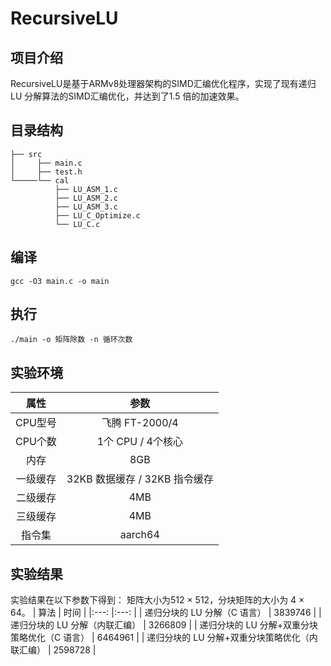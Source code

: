 # RecursiveLU
## 项目介绍
RecursiveLU是基于ARMv8处理器架构的SIMD汇编优化程序，实现了现有递归LU 分解算法的SIMD汇编优化，并达到了1.5 倍的加速效果。
## 目录结构
```
├── src
│     ├── main.c
│     ├── test.h
└─────└── cal
          ├── LU_ASM_1.c
          ├── LU_ASM_2.c
          ├── LU_ASM_3.c
          ├── LU_C_Optimize.c
          └── LU_C.c
```
## 编译
``` Shell
gcc -O3 main.c -o main
```
## 执行
``` Shell
./main -o 矩阵除数 -n 循环次数
```
## 实验环境
| 属性 	| 参数 	|
|:---:	|:---:	|
| CPU型号 	| 飞腾 FT-2000/4 	|
| CPU个数 	| 1个 CPU / 4个核心 	|
| 内存 	| 8GB 	|
| 一级缓存 	| 32KB 数据缓存 / 32KB 指令缓存 	|
| 二级缓存 	| 4MB 	|
| 三级缓存 	| 4MB 	|
| 指令集 	| aarch64 	|

## 实验结果
实验结果在以下参数下得到： 矩阵大小为512 × 512，分块矩阵的大小为 4 × 64。
| 算法  	| 时间 	|
|:---:	|:---:	|
| 递归分块的 LU 分解（C 语言）  	| 3839746 	|
| 递归分块的 LU 分解（内联汇编）  	| 3266809 	|
| 递归分块的 LU 分解+双重分块策略优化（C 语言） 	| 6464961 	|
| 递归分块的 LU 分解+双重分块策略优化（内联汇编） 	| 2598728 	|
